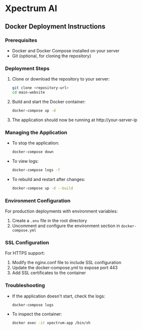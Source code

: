 # Xpectrum AI

## Docker Deployment Instructions

### Prerequisites
- Docker and Docker Compose installed on your server
- Git (optional, for cloning the repository)

### Deployment Steps

1. Clone or download the repository to your server:
   ```bash
   git clone <repository-url>
   cd main-website
   ```

2. Build and start the Docker container:
   ```bash
   docker-compose up -d
   ```

3. The application should now be running at http://your-server-ip

### Managing the Application

- To stop the application:
  ```bash
  docker-compose down
  ```

- To view logs:
  ```bash
  docker-compose logs -f
  ```

- To rebuild and restart after changes:
  ```bash
  docker-compose up -d --build
  ```

### Environment Configuration

For production deployments with environment variables:

1. Create a `.env` file in the root directory
2. Uncomment and configure the environment section in `docker-compose.yml`

### SSL Configuration

For HTTPS support:

1. Modify the nginx.conf file to include SSL configuration
2. Update the docker-compose.yml to expose port 443
3. Add SSL certificates to the container

### Troubleshooting

- If the application doesn't start, check the logs:
  ```bash
  docker-compose logs
  ```

- To inspect the container:
  ```bash
  docker exec -it xpectrum-app /bin/sh
  ```
